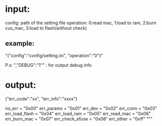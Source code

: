# input:

config:     path of the setting file
operation:  0:read mac, 1:load to ram, 2:burn cus_mac, 3:load to flash(without check)

## example:

"{\"config\":\"config/setting.ini\", \"operation\":\"0\"}"

P.s: ",\"DEBUG\":\"1\"" :  for output debug info

# output:

{"err_code":"xx", "err_info":"xxxx"}

no_err      = "0x00" 
err_params  = "0x01"
err_dev     = "0x02"
err_conn    = "0x03"
err_load_flash = "0x04"
err_load_ram = "0x05"
err_read_mac = "0x06"
err_burn_mac = "0x07"
err_check_efuse = "0x08"
err_other   = "0xff"
"""
